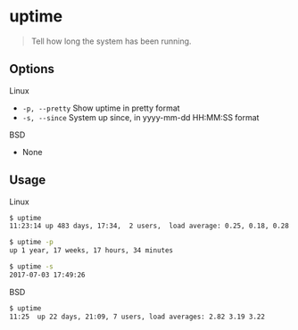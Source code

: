 # uptime

> Tell how long the system has been running.

## Options

Linux

- `-p, --pretty` Show uptime in pretty format
- `-s, --since` System up since, in yyyy-mm-dd HH:MM:SS format

BSD

- None

## Usage

Linux

```bash
$ uptime
11:23:14 up 483 days, 17:34,  2 users,  load average: 0.25, 0.18, 0.28

$ uptime -p
up 1 year, 17 weeks, 17 hours, 34 minutes

$ uptime -s
2017-07-03 17:49:26
```

BSD

```bash
$ uptime
11:25  up 22 days, 21:09, 7 users, load averages: 2.82 3.19 3.22
```
